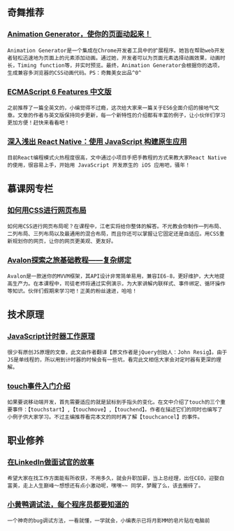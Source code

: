
## 奇舞推荐

### [Animation Generator，使你的页面动起来！](http://melonh.com/animationGenerator/)

    Animation Generator是一个集成在Chrome开发者工具中的扩展程序。她旨在帮助web开发者轻松迅速地为页面上的元素添加动画。通过她，开发者可以为页面元素选择动画效果，动画时长，Timing function等，并实时预览。最终，Animation Generator会根据你的选项，生成兼容多浏览器的CSS动画代码。PS：奇舞美女出品^0^

### [ECMAScript 6 Features 中文版](https://github.com/ES-CN/es6features/blob/master/README.md)

    之前推荐了一篇全英文的，小编觉得不过瘾，这次给大家来一篇关于ES6全面介绍的接地气文章。文章的作者与英文版保持同步更新，每一个新特性的介绍都有丰富的例子，让小伙伴们学习更加方便！赶快来看看吧！

### [深入浅出 React Native：使用 JavaScript 构建原生应用](http://zhuanlan.zhihu.com/FrontendMagazine/19996445)

    目前React编程模式火热程度很高，文中通过小项目手把手教程的方式来教大家React Native的使用，很容易上手，开始用 JavaScript 开发原生的 iOS 应用吧，骚年！

## 慕课网专栏

### [如何用CSS进行网页布局](http://www.imooc.com/view/57)

    如何用CSS进行网页布局呢？在课程中，江老实将给你整体的解答。不光教会你制作一列布局、二列布局、三列布局以及最通用的混合布局，而且你还可以掌握让它固定还是自适应。用CSS重新规划你的网页，让你的网页更美观、更友好。

### [Avalon探索之旅基础教程——复杂绑定](http://www.imooc.com/view/359)

    Avalon是一款迷你的MVVM框架，其API设计非常简单易用，兼容IE6-8，更好维护，大大地提高生产力。在本课程中，司徒老师将通过实例演示，为大家讲解内联样式、事件绑定、循环操作等知识。伙伴们假期来学习吧！正美的粉丝速进，哈哈！

## 技术原理

### [JavaScript计时器工作原理](http://segmentfault.com/a/1190000002633108)

    很少有原创JS原理的文章，此文由作者翻译【原文作者是jQuery创始人：John Resig】。由于JS是单线程的，所以用到计时器的时候会有一些坑，看完此文相信大家会对定时器有更深的理解。

### [touch事件入门介绍](http://www.html-js.com/article/All-right-thinking-touch-events)

    如果要说移动端开发，首先需要适应的就是鼠标到手指头的变化。在文中介绍了touch的三个重要事件：【touchstart】,【touchmove】,【touchend】。作者在描述它们的同时也编写了小例子供大家学习。不过主编推荐看完本文的同时再了解【touchcancel】的事件。

## 职业修养

### [在LinkedIn做面试官的故事](http://dongfei.baijia.baidu.com/article/52449)

    希望大家在找工作方面能有所收获，不用多久，就会升职加薪，当上总经理，出任CEO，迎娶白富美，走上人生巅峰～想想还有点小激动呢，嘿嘿~~ 同学，梦醒了么，该去搬砖了。

### [小黄鸭调试法，每个程序员都要知道的](http://blog.jobbole.com/85719/)

    一个神奇的bug调试方法，一看就懂，一学就会，小编表示已将月影MM的皂片贴在电脑前
